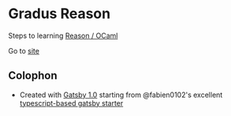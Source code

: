 # Gradus Reason

Steps to learning [Reason / OCaml](https://reasonml.github.io/)

Go to [site](codekiln.github.io/gradus-reason)

## Colophon
* Created with [Gatsby 1.0](https://www.gatsbyjs.org/) starting from @fabien0102's excellent 
  [typescript-based gatsby starter](https://github.com/fabien0102/gatsby-starter)

